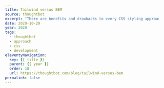 ```yaml
---
title: Tailwind versus BEM
source: thoughtbot
excerpt: "There are benefits and drawbacks to every CSS styling approach. Keeping an open mind helps."
date: 2020-10-29
year: 2020
tags:
  - thoughtbot
  - approach
  - css
  - development
eleventyNavigation:
  key: {{ title }}
  parent: {{ year }}
  order: 18
  url: https://thoughtbot.com/blog/tailwind-versus-bem
permalink: false
---
```

